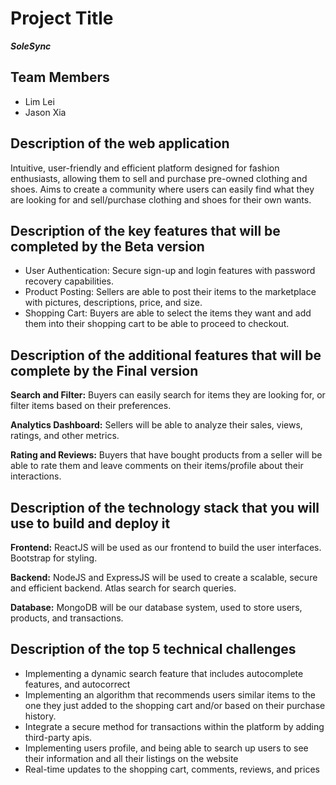 # Project Title

***SoleSync***

## Team Members

 - Lim Lei  
 - Jason Xia

## Description of the web application

Intuitive, user-friendly and efficient platform designed for fashion enthusiasts, allowing them to sell and purchase pre-owned clothing and shoes. Aims to create a community where users can easily find what they are looking for and sell/purchase clothing and shoes for their own wants.

## Description of the key features that will be completed by the Beta version

- User Authentication: Secure sign-up and login features with password recovery capabilities.
- Product Posting: Sellers are able to post their items to the marketplace with pictures, descriptions, price, and size.
- Shopping Cart: Buyers are able to select the items they want and add them into their shopping cart to be able to proceed to checkout.

## Description of the additional features that will be complete by the Final version

**Search and Filter:** Buyers can easily search for items they are looking for, or filter items based on their preferences.  

**Analytics Dashboard:** Sellers will be able to analyze their sales, views, ratings, and other metrics.  

**Rating and Reviews:** Buyers that have bought products from a seller will be able to rate them and leave comments on their items/profile about their interactions.

## Description of the technology stack that you will use to build and deploy it

**Frontend:** ReactJS will be used as our frontend to build the user interfaces. Bootstrap for styling.  

**Backend:** NodeJS and ExpressJS will be used to create a scalable, secure and efficient backend. Atlas search for search queries.  

**Database:** MongoDB will be our database system, used to store users, products, and transactions.  

## Description of the top 5 technical challenges

- Implementing a dynamic search feature that includes autocomplete features, and autocorrect
- Implementing an algorithm that recommends users similar items to the one they just added to the shopping cart and/or based on their purchase history.
- Integrate a secure method for transactions within the platform by adding third-party apis.
- Implementing users profile, and being able to search up users to see their information and all their listings on the website
- Real-time updates to the shopping cart, comments, reviews, and prices
